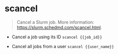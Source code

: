 # scancel
> Cancel a Slurm job.
> More information: <https://slurm.schedmd.com/scancel.html>.

- Cancel a job using its ID
`scancel {{job_id}}`

- Cancel all jobs from a user
`scancel {{user_name}}`
